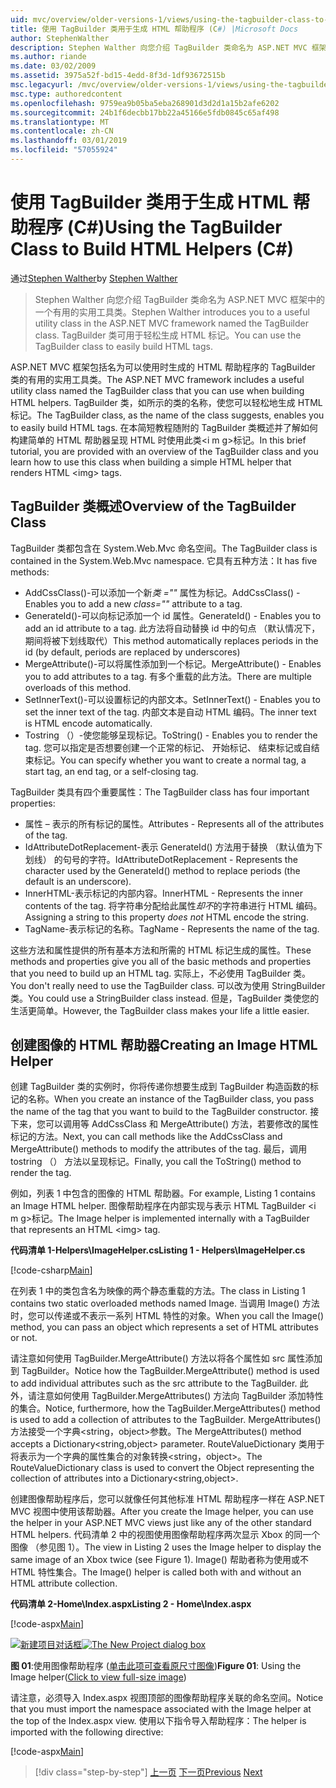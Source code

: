 ```yaml
---
uid: mvc/overview/older-versions-1/views/using-the-tagbuilder-class-to-build-html-helpers-cs
title: 使用 TagBuilder 类用于生成 HTML 帮助程序 (C#) |Microsoft Docs
author: StephenWalther
description: Stephen Walther 向您介绍 TagBuilder 类命名为 ASP.NET MVC 框架中的一个有用的实用工具类。 可以轻松地使用到的 TagBuilder 类...
ms.author: riande
ms.date: 03/02/2009
ms.assetid: 3975a52f-bd15-4edd-8f3d-1df93672515b
msc.legacyurl: /mvc/overview/older-versions-1/views/using-the-tagbuilder-class-to-build-html-helpers-cs
msc.type: authoredcontent
ms.openlocfilehash: 9759ea9b05ba5eba268901d3d2d1a15b2afe6202
ms.sourcegitcommit: 24b1f6decbb17bb22a45166e5fdb0845c65af498
ms.translationtype: MT
ms.contentlocale: zh-CN
ms.lasthandoff: 03/01/2019
ms.locfileid: "57055924"
---
```

<a name="using-the-tagbuilder-class-to-build-html-helpers-c"></a><span data-ttu-id="f22d9-104">使用 TagBuilder 类用于生成 HTML 帮助程序 (C#)</span><span class="sxs-lookup"><span data-stu-id="f22d9-104">Using the TagBuilder Class to Build HTML Helpers (C#)</span></span>
====================
<span data-ttu-id="f22d9-105">通过[Stephen Walther](https://github.com/StephenWalther)</span><span class="sxs-lookup"><span data-stu-id="f22d9-105">by [Stephen Walther](https://github.com/StephenWalther)</span></span>

> <span data-ttu-id="f22d9-106">Stephen Walther 向您介绍 TagBuilder 类命名为 ASP.NET MVC 框架中的一个有用的实用工具类。</span><span class="sxs-lookup"><span data-stu-id="f22d9-106">Stephen Walther introduces you to a useful utility class in the ASP.NET MVC framework named the TagBuilder class.</span></span> <span data-ttu-id="f22d9-107">TagBuilder 类可用于轻松生成 HTML 标记。</span><span class="sxs-lookup"><span data-stu-id="f22d9-107">You can use the TagBuilder class to easily build HTML tags.</span></span>


<span data-ttu-id="f22d9-108">ASP.NET MVC 框架包括名为可以使用时生成的 HTML 帮助程序的 TagBuilder 类的有用的实用工具类。</span><span class="sxs-lookup"><span data-stu-id="f22d9-108">The ASP.NET MVC framework includes a useful utility class named the TagBuilder class that you can use when building HTML helpers.</span></span> <span data-ttu-id="f22d9-109">TagBuilder 类，如所示的类的名称，使您可以轻松地生成 HTML 标记。</span><span class="sxs-lookup"><span data-stu-id="f22d9-109">The TagBuilder class, as the name of the class suggests, enables you to easily build HTML tags.</span></span> <span data-ttu-id="f22d9-110">在本简短教程随附的 TagBuilder 类概述并了解如何构建简单的 HTML 帮助器呈现 HTML 时使用此类&lt;i m g&gt;标记。</span><span class="sxs-lookup"><span data-stu-id="f22d9-110">In this brief tutorial, you are provided with an overview of the TagBuilder class and you learn how to use this class when building a simple HTML helper that renders HTML &lt;img&gt; tags.</span></span>

## <a name="overview-of-the-tagbuilder-class"></a><span data-ttu-id="f22d9-111">TagBuilder 类概述</span><span class="sxs-lookup"><span data-stu-id="f22d9-111">Overview of the TagBuilder Class</span></span>

<span data-ttu-id="f22d9-112">TagBuilder 类都包含在 System.Web.Mvc 命名空间。</span><span class="sxs-lookup"><span data-stu-id="f22d9-112">The TagBuilder class is contained in the System.Web.Mvc namespace.</span></span> <span data-ttu-id="f22d9-113">它具有五种方法：</span><span class="sxs-lookup"><span data-stu-id="f22d9-113">It has five methods:</span></span>

- <span data-ttu-id="f22d9-114">AddCssClass()-可以添加一个新*类 =""* 属性为标记。</span><span class="sxs-lookup"><span data-stu-id="f22d9-114">AddCssClass() - Enables you to add a new *class=""* attribute to a tag.</span></span>
- <span data-ttu-id="f22d9-115">GenerateId()-可以向标记添加一个 id 属性。</span><span class="sxs-lookup"><span data-stu-id="f22d9-115">GenerateId() - Enables you to add an id attribute to a tag.</span></span> <span data-ttu-id="f22d9-116">此方法将自动替换 id 中的句点 （默认情况下，期间将被下划线取代）</span><span class="sxs-lookup"><span data-stu-id="f22d9-116">This method automatically replaces periods in the id (by default, periods are replaced by underscores)</span></span>
- <span data-ttu-id="f22d9-117">MergeAttribute()-可以将属性添加到一个标记。</span><span class="sxs-lookup"><span data-stu-id="f22d9-117">MergeAttribute() - Enables you to add attributes to a tag.</span></span> <span data-ttu-id="f22d9-118">有多个重载的此方法。</span><span class="sxs-lookup"><span data-stu-id="f22d9-118">There are multiple overloads of this method.</span></span>
- <span data-ttu-id="f22d9-119">SetInnerText()-可以设置标记的内部文本。</span><span class="sxs-lookup"><span data-stu-id="f22d9-119">SetInnerText() - Enables you to set the inner text of the tag.</span></span> <span data-ttu-id="f22d9-120">内部文本是自动 HTML 编码。</span><span class="sxs-lookup"><span data-stu-id="f22d9-120">The inner text is HTML encode automatically.</span></span>
- <span data-ttu-id="f22d9-121">Tostring （）-使您能够呈现标记。</span><span class="sxs-lookup"><span data-stu-id="f22d9-121">ToString() - Enables you to render the tag.</span></span> <span data-ttu-id="f22d9-122">您可以指定是否想要创建一个正常的标记、 开始标记、 结束标记或自结束标记。</span><span class="sxs-lookup"><span data-stu-id="f22d9-122">You can specify whether you want to create a normal tag, a start tag, an end tag, or a self-closing tag.</span></span>
  

<span data-ttu-id="f22d9-123">TagBuilder 类具有四个重要属性：</span><span class="sxs-lookup"><span data-stu-id="f22d9-123">The TagBuilder class has four important properties:</span></span>

- <span data-ttu-id="f22d9-124">属性 – 表示的所有标记的属性。</span><span class="sxs-lookup"><span data-stu-id="f22d9-124">Attributes - Represents all of the attributes of the tag.</span></span>
- <span data-ttu-id="f22d9-125">IdAttributeDotReplacement-表示 GenerateId() 方法用于替换 （默认值为下划线） 的句号的字符。</span><span class="sxs-lookup"><span data-stu-id="f22d9-125">IdAttributeDotReplacement - Represents the character used by the GenerateId() method to replace periods (the default is an underscore).</span></span>
- <span data-ttu-id="f22d9-126">InnerHTML-表示标记的内部内容。</span><span class="sxs-lookup"><span data-stu-id="f22d9-126">InnerHTML - Represents the inner contents of the tag.</span></span> <span data-ttu-id="f22d9-127">将字符串分配给此属性*却不*的字符串进行 HTML 编码。</span><span class="sxs-lookup"><span data-stu-id="f22d9-127">Assigning a string to this property *does not* HTML encode the string.</span></span>
- <span data-ttu-id="f22d9-128">TagName-表示标记的名称。</span><span class="sxs-lookup"><span data-stu-id="f22d9-128">TagName - Represents the name of the tag.</span></span>

<span data-ttu-id="f22d9-129">这些方法和属性提供的所有基本方法和所需的 HTML 标记生成的属性。</span><span class="sxs-lookup"><span data-stu-id="f22d9-129">These methods and properties give you all of the basic methods and properties that you need to build up an HTML tag.</span></span> <span data-ttu-id="f22d9-130">实际上，不必使用 TagBuilder 类。</span><span class="sxs-lookup"><span data-stu-id="f22d9-130">You don't really need to use the TagBuilder class.</span></span> <span data-ttu-id="f22d9-131">可以改为使用 StringBuilder 类。</span><span class="sxs-lookup"><span data-stu-id="f22d9-131">You could use a StringBuilder class instead.</span></span> <span data-ttu-id="f22d9-132">但是，TagBuilder 类使您的生活更简单。</span><span class="sxs-lookup"><span data-stu-id="f22d9-132">However, the TagBuilder class makes your life a little easier.</span></span>

## <a name="creating-an-image-html-helper"></a><span data-ttu-id="f22d9-133">创建图像的 HTML 帮助器</span><span class="sxs-lookup"><span data-stu-id="f22d9-133">Creating an Image HTML Helper</span></span>

<span data-ttu-id="f22d9-134">创建 TagBuilder 类的实例时，你将传递你想要生成到 TagBuilder 构造函数的标记的名称。</span><span class="sxs-lookup"><span data-stu-id="f22d9-134">When you create an instance of the TagBuilder class, you pass the name of the tag that you want to build to the TagBuilder constructor.</span></span> <span data-ttu-id="f22d9-135">接下来，您可以调用等 AddCssClass 和 MergeAttribute() 方法，若要修改的属性标记的方法。</span><span class="sxs-lookup"><span data-stu-id="f22d9-135">Next, you can call methods like the AddCssClass and MergeAttribute() methods to modify the attributes of the tag.</span></span> <span data-ttu-id="f22d9-136">最后，调用 tostring （） 方法以呈现标记。</span><span class="sxs-lookup"><span data-stu-id="f22d9-136">Finally, you call the ToString() method to render the tag.</span></span>

<span data-ttu-id="f22d9-137">例如，列表 1 中包含的图像的 HTML 帮助器。</span><span class="sxs-lookup"><span data-stu-id="f22d9-137">For example, Listing 1 contains an Image HTML helper.</span></span> <span data-ttu-id="f22d9-138">图像帮助程序在内部实现与表示 HTML TagBuilder &lt;i m g&gt;标记。</span><span class="sxs-lookup"><span data-stu-id="f22d9-138">The Image helper is implemented internally with a TagBuilder that represents an HTML &lt;img&gt; tag.</span></span>

<span data-ttu-id="f22d9-139">**代码清单 1-Helpers\ImageHelper.cs**</span><span class="sxs-lookup"><span data-stu-id="f22d9-139">**Listing 1 - Helpers\ImageHelper.cs**</span></span>

[!code-csharp[Main](using-the-tagbuilder-class-to-build-html-helpers-cs/samples/sample1.cs)]

<span data-ttu-id="f22d9-140">在列表 1 中的类包含名为映像的两个静态重载的方法。</span><span class="sxs-lookup"><span data-stu-id="f22d9-140">The class in Listing 1 contains two static overloaded methods named Image.</span></span> <span data-ttu-id="f22d9-141">当调用 Image() 方法时，您可以传递或不表示一系列 HTML 特性的对象。</span><span class="sxs-lookup"><span data-stu-id="f22d9-141">When you call the Image() method, you can pass an object which represents a set of HTML attributes or not.</span></span>

<span data-ttu-id="f22d9-142">请注意如何使用 TagBuilder.MergeAttribute() 方法以将各个属性如 src 属性添加到 TagBuilder。</span><span class="sxs-lookup"><span data-stu-id="f22d9-142">Notice how the TagBuilder.MergeAttribute() method is used to add individual attributes such as the src attribute to the TagBuilder.</span></span> <span data-ttu-id="f22d9-143">此外，请注意如何使用 TagBuilder.MergeAttributes() 方法向 TagBuilder 添加特性的集合。</span><span class="sxs-lookup"><span data-stu-id="f22d9-143">Notice, furthermore, how the TagBuilder.MergeAttributes() method is used to add a collection of attributes to the TagBuilder.</span></span> <span data-ttu-id="f22d9-144">MergeAttributes() 方法接受一个字典&lt;string，object&gt;参数。</span><span class="sxs-lookup"><span data-stu-id="f22d9-144">The MergeAttributes() method accepts a Dictionary&lt;string,object&gt; parameter.</span></span> <span data-ttu-id="f22d9-145">RouteValueDictionary 类用于将表示为一个字典的属性集合的对象转换&lt;string，object&gt;。</span><span class="sxs-lookup"><span data-stu-id="f22d9-145">The RouteValueDictionary class is used to convert the Object representing the collection of attributes into a Dictionary&lt;string,object&gt;.</span></span>

<span data-ttu-id="f22d9-146">创建图像帮助程序后，您可以就像任何其他标准 HTML 帮助程序一样在 ASP.NET MVC 视图中使用该帮助器。</span><span class="sxs-lookup"><span data-stu-id="f22d9-146">After you create the Image helper, you can use the helper in your ASP.NET MVC views just like any of the other standard HTML helpers.</span></span> <span data-ttu-id="f22d9-147">代码清单 2 中的视图使用图像帮助程序两次显示 Xbox 的同一个图像 （参见图 1）。</span><span class="sxs-lookup"><span data-stu-id="f22d9-147">The view in Listing 2 uses the Image helper to display the same image of an Xbox twice (see Figure 1).</span></span> <span data-ttu-id="f22d9-148">Image() 帮助者称为使用或不 HTML 特性集合。</span><span class="sxs-lookup"><span data-stu-id="f22d9-148">The Image() helper is called both with and without an HTML attribute collection.</span></span>

<span data-ttu-id="f22d9-149">**代码清单 2-Home\Index.aspx**</span><span class="sxs-lookup"><span data-stu-id="f22d9-149">**Listing 2 - Home\Index.aspx**</span></span>

[!code-aspx[Main](using-the-tagbuilder-class-to-build-html-helpers-cs/samples/sample2.aspx)]


<span data-ttu-id="f22d9-150">[![新建项目对话框](using-the-tagbuilder-class-to-build-html-helpers-cs/_static/image1.jpg)](using-the-tagbuilder-class-to-build-html-helpers-cs/_static/image1.png)</span><span class="sxs-lookup"><span data-stu-id="f22d9-150">[![The New Project dialog box](using-the-tagbuilder-class-to-build-html-helpers-cs/_static/image1.jpg)](using-the-tagbuilder-class-to-build-html-helpers-cs/_static/image1.png)</span></span>

<span data-ttu-id="f22d9-151">**图 01**:使用图像帮助程序 ([单击此项可查看原尺寸图像](using-the-tagbuilder-class-to-build-html-helpers-cs/_static/image2.png))</span><span class="sxs-lookup"><span data-stu-id="f22d9-151">**Figure 01**: Using the Image helper([Click to view full-size image](using-the-tagbuilder-class-to-build-html-helpers-cs/_static/image2.png))</span></span>


<span data-ttu-id="f22d9-152">请注意，必须导入 Index.aspx 视图顶部的图像帮助程序关联的命名空间。</span><span class="sxs-lookup"><span data-stu-id="f22d9-152">Notice that you must import the namespace associated with the Image helper at the top of the Index.aspx view.</span></span> <span data-ttu-id="f22d9-153">使用以下指令导入帮助程序：</span><span class="sxs-lookup"><span data-stu-id="f22d9-153">The helper is imported with the following directive:</span></span>

[!code-aspx[Main](using-the-tagbuilder-class-to-build-html-helpers-cs/samples/sample3.aspx)]

> [!div class="step-by-step"]
> <span data-ttu-id="f22d9-154">[上一页](creating-custom-html-helpers-cs.md)
> [下一页](creating-page-layouts-with-view-master-pages-cs.md)</span><span class="sxs-lookup"><span data-stu-id="f22d9-154">[Previous](creating-custom-html-helpers-cs.md)
[Next](creating-page-layouts-with-view-master-pages-cs.md)</span></span>
